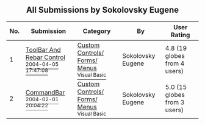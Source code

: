 ﻿<div align="center">

## All Submissions by Sokolovsky Eugene

</div>

No.  | Submission | Category | By   | User Rating
---- | ---------- | -------- | ---- | -----------
1 | [ToolBar And Rebar Control<br /><sup>2004-04-05 17:47:08</sup>](https://github.com/Planet-Source-Code/sokolovsky-eugene-toolbar-and-rebar-control__1-52923) | [Custom Controls/ Forms/  Menus<br /><sup>Visual Basic</sup>](../ByCategory/custom-controls-forms-menus__1-4.md) | Sokolovsky Eugene | 4.8 (19 globes from 4 users)
2 | [CommandBar<br /><sup>2004-02-01 20:04:22</sup>](https://github.com/Planet-Source-Code/sokolovsky-eugene-commandbar__1-52947) | [Custom Controls/ Forms/  Menus<br /><sup>Visual Basic</sup>](../ByCategory/custom-controls-forms-menus__1-4.md) | Sokolovsky Eugene | 5.0 (15 globes from 3 users)
